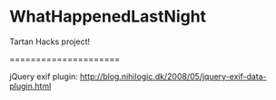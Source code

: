 WhatHappenedLastNight
=====================

Tartan Hacks project!

=====================

jQuery exif plugin: http://blog.nihilogic.dk/2008/05/jquery-exif-data-plugin.html
